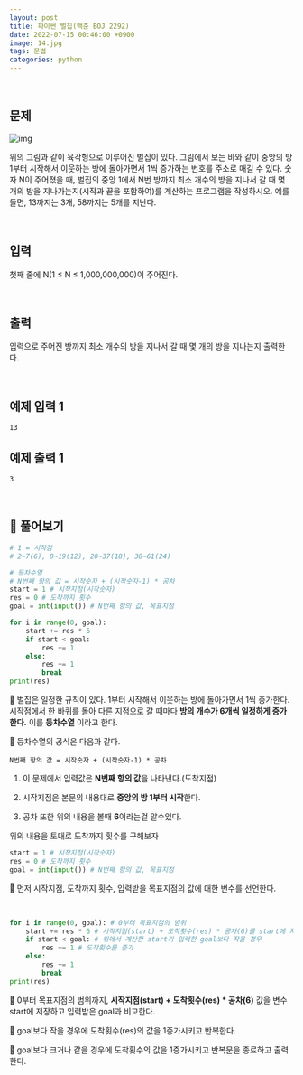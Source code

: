 ```yaml
---
layout: post
title: 파이썬 벌집(백준 BOJ 2292)
date: 2022-07-15 00:46:00 +0900
image: 14.jpg
tags: 문법
categories: python
---
```


<br>

## 문제

![img](https://www.acmicpc.net/JudgeOnline/upload/201009/3(2).png)

위의 그림과 같이 육각형으로 이루어진 벌집이 있다. 그림에서 보는 바와 같이 중앙의 방 1부터 시작해서 이웃하는 방에 돌아가면서 1씩 증가하는 번호를 주소로 매길 수 있다. 숫자 N이 주어졌을 때, 벌집의 중앙 1에서 N번 방까지 최소 개수의 방을 지나서 갈 때 몇 개의 방을 지나가는지(시작과 끝을 포함하여)를 계산하는 프로그램을 작성하시오. 예를 들면, 13까지는 3개, 58까지는 5개를 지난다.

<br>

## 입력

첫째 줄에 N(1 ≤ N ≤ 1,000,000,000)이 주어진다.

<br>

## 출력

입력으로 주어진 방까지 최소 개수의 방을 지나서 갈 때 몇 개의 방을 지나는지 출력한다.

<br>

## 예제 입력 1

```
13
```

## 예제 출력 1

```
3
```

<br>

##  📝 풀어보기

``` python
# 1 = 시작점
# 2~7(6), 8~19(12), 20~37(18), 38~61(24)

# 등차수열 
# N번째 항의 값 = 시작숫자 + (시작숫자-1) * 공차
start = 1 # 시작지점(시작숫자)
res = 0 # 도착까지 횟수 
goal = int(input()) # N번째 항의 값, 목표지점

for i in range(0, goal): 
    start += res * 6
    if start < goal:
        res += 1
    else:
        res += 1
        break
print(res)
```

📌 벌집은 일정한 규칙이 있다. 1부터 시작해서 이웃하는 방에 돌아가면서 1씩 증가한다. 시작점에서 한 바퀴를 돌아 다른 지점으로 갈 때마다 **방의 개수가 6개씩 일정하게 증가한다.** 이를 **등차수열** 이라고 한다.

📌 등차수열의 공식은 다음과 같다.

 `N번째 항의 값 = 시작숫자 + (시작숫자-1) * 공차` 

1. 이 문제에서 입력값은 **N번째 항의 값**을 나타낸다.(도착지점)

2. 시작지점은 본문의 내용대로 **중앙의 방 1부터 시작**한다.

3. 공차 또한 위의 내용을 볼때 **6**이라는걸 알수있다.

위의 내용을 토대로 도착까지 횟수를 구해보자

``` python
start = 1 # 시작지점(시작숫자)
res = 0 # 도착까지 횟수 
goal = int(input()) # N번째 항의 값, 목표지점
```

📌 먼저 시작지점, 도착까지 횟수, 입력받을 목표지점의 값에 대한 변수를 선언한다.

<br>

``` python
for i in range(0, goal): # 0부터 목표지점의 범위 
    start += res * 6 # 시작지점(start) + 도착횟수(res) * 공차(6)를 start에 저장
    if start < goal: # 위에서 계산한 start가 입력한 goal보다 작을 경우
        res += 1 # 도착횟수를 증가
    else:
        res += 1
        break
print(res)
```

📌 0부터 목표지점의 범위까지, **시작지점(start) + 도착횟수(res) * 공차(6)** 값을 변수 start에 저장하고 입력받은 goal과 비교한다.

📌 goal보다 작을 경우에 도착횟수(res)의 값을 1증가시키고 반복한다.

📌 goal보다 크거나 같을 경우에 도착횟수의 값을 1증가시키고 반복문을 종료하고 출력한다.

